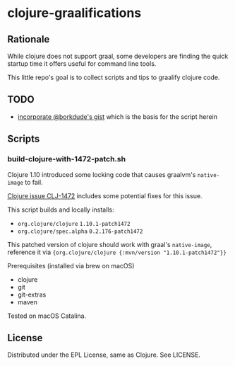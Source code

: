 # clojure-graalifications

## Rationale

While clojure does not support graal, some developers are finding the quick
startup time it offers useful for command line tools.

This little repo's goal is to collect scripts and tips to graalify clojure code.

## TODO

* [incorporate @borkdude's gist](https://gist.github.com/borkdude/dd0857cf1958b25496fddbdbf359ca59) which
is the basis for the script herein

## Scripts

### build-clojure-with-1472-patch.sh

Clojure 1.10 introduced some locking code that causes graalvm's `native-image`
to fail.

[Clojure issue CLJ-1472](https://clojure.atlassian.net/browse/CLJ-1472) includes
some potential fixes for this issue.

This script builds and locally installs:

* `org.clojure/clojure` `1.10.1-patch1472`
* `org.clojure/spec.alpha` `0.2.176-patch1472`

This patched version of clojure should work with graal's `native-image`, reference
it via `{org.clojure/clojure {:mvn/version "1.10.1-patch1472"}}`

Prerequisites (installed via brew on macOS)

* clojure
* git
* git-extras
* maven

Tested on macOS Catalina.

## License

Distributed under the EPL License, same as Clojure. See LICENSE.
